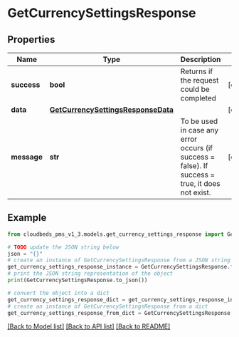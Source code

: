 # GetCurrencySettingsResponse


## Properties

Name | Type | Description | Notes
------------ | ------------- | ------------- | -------------
**success** | **bool** | Returns if the request could be completed | [optional] 
**data** | [**GetCurrencySettingsResponseData**](GetCurrencySettingsResponseData.md) |  | [optional] 
**message** | **str** | To be used in case any error occurs (if success &#x3D; false). If success &#x3D; true, it does not exist. | [optional] 

## Example

```python
from cloudbeds_pms_v1_3.models.get_currency_settings_response import GetCurrencySettingsResponse

# TODO update the JSON string below
json = "{}"
# create an instance of GetCurrencySettingsResponse from a JSON string
get_currency_settings_response_instance = GetCurrencySettingsResponse.from_json(json)
# print the JSON string representation of the object
print(GetCurrencySettingsResponse.to_json())

# convert the object into a dict
get_currency_settings_response_dict = get_currency_settings_response_instance.to_dict()
# create an instance of GetCurrencySettingsResponse from a dict
get_currency_settings_response_from_dict = GetCurrencySettingsResponse.from_dict(get_currency_settings_response_dict)
```
[[Back to Model list]](../README.md#documentation-for-models) [[Back to API list]](../README.md#documentation-for-api-endpoints) [[Back to README]](../README.md)


